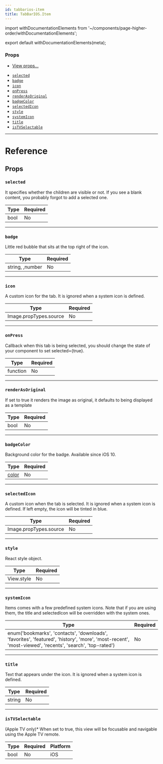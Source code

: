 ```yaml
---
id: tabbarios-item
title: TabBarIOS.Item
---
```


import withDocumentationElements from '~/components/page-higher-order/withDocumentationElements';

export default withDocumentationElements(meta);

### Props

* [View props...](../view/#props)

- [`selected`](../tabbarios-item/#selected)
- [`badge`](../tabbarios-item/#badge)
- [`icon`](../tabbarios-item/#icon)
- [`onPress`](../tabbarios-item/#onpress)
- [`renderAsOriginal`](../tabbarios-item/#renderasoriginal)
- [`badgeColor`](../tabbarios-item/#badgecolor)
- [`selectedIcon`](../tabbarios-item/#selectedicon)
- [`style`](../tabbarios-item/#style)
- [`systemIcon`](../tabbarios-item/#systemicon)
- [`title`](../tabbarios-item/#title)
- [`isTVSelectable`](../tabbarios-item/#istvselectable)

---

# Reference

## Props

### `selected`

It specifies whether the children are visible or not. If you see a blank content, you probably forgot to add a selected one.

| Type | Required |
| ---- | -------- |
| bool | No       |

---

### `badge`

Little red bubble that sits at the top right of the icon.

| Type            | Required |
| --------------- | -------- |
| string, ,number | No       |

---

### `icon`

A custom icon for the tab. It is ignored when a system icon is defined.

| Type                   | Required |
| ---------------------- | -------- |
| Image.propTypes.source | No       |

---

### `onPress`

Callback when this tab is being selected, you should change the state of your component to set selected={true}.

| Type     | Required |
| -------- | -------- |
| function | No       |

---

### `renderAsOriginal`

If set to true it renders the image as original, it defaults to being displayed as a template

| Type | Required |
| ---- | -------- |
| bool | No       |

---

### `badgeColor`

Background color for the badge. Available since iOS 10.

| Type               | Required |
| ------------------ | -------- |
| [color](../colors/) | No       |

---

### `selectedIcon`

A custom icon when the tab is selected. It is ignored when a system icon is defined. If left empty, the icon will be tinted in blue.

| Type                   | Required |
| ---------------------- | -------- |
| Image.propTypes.source | No       |

---

### `style`

React style object.

| Type       | Required |
| ---------- | -------- |
| View.style | No       |

---

### `systemIcon`

Items comes with a few predefined system icons. Note that if you are using them, the title and selectedIcon will be overridden with the system ones.

| Type                                                                                                                                                   | Required |
| ------------------------------------------------------------------------------------------------------------------------------------------------------ | -------- |
| enum('bookmarks', 'contacts', 'downloads', 'favorites', 'featured', 'history', 'more', 'most-recent', 'most-viewed', 'recents', 'search', 'top-rated') | No       |

---

### `title`

Text that appears under the icon. It is ignored when a system icon is defined.

| Type   | Required |
| ------ | -------- |
| string | No       |

---

### `isTVSelectable`

(Apple TV only)\* When set to true, this view will be focusable and navigable using the Apple TV remote.

| Type | Required | Platform |
| ---- | -------- | -------- |
| bool | No       | iOS      |

